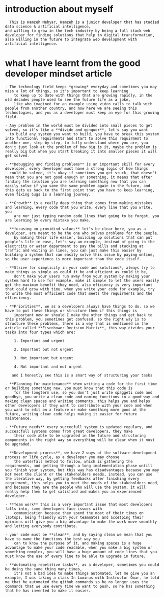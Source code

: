# introduction about myself

      This is Hamzeh Mehyar, Hamzeh is a junior developer that has studied data science & artificial intelligence,
    and willing to grow in the tech industry by being a full stack web developer for finding solutions that help in digital transformation,
    also willing in the future to integrate web development with artificial intelligence.

# what I have learnt from the good developer mindset article

    - The technology field keeps *growing* everyday and sometimes you may miss a lot of things, so it's important to keep learning
        to keep up to date with things that are growing rapidly, in the old decades people used to see the future life as a joke,
        like who imagined for an example using video calls to talk with people from another country, and now here we are seeing this technologies, and you as a developer must keep an eye for this growing field.

    - Any problem in the world must be divided into small pieces to get solved, so it's like a **divide and qonquer**, let's say you want 
      to build any system you want to build, you have to break this system into functional requirments and start to solve this requirment to another one, step by step, to fully understand where you are, you don't just look at the problem of how big is it, maybe the problem is really big but when you start breaking it into smaller pieces it will get solved.

    - **Debugging and finding problems** is an important skill for every developer, every developer must have a strong logic of how things 
      could be solved, it's okay if sometimes you get stuck, that doesn't mean that you are not good enough or something, it means that after finding the solution you are learning something new that you can easily solve if you same the same problem again in the future, and this gets us back to the first point that you have to keep learning, even fixing bugs is a learning journey.

    - **Growth** is a really deep thing that comes from making mistakes and learning, every code that you write, every line that you write, you
        are nor just typing random code lines that going to be forgot, you are learning by every mistake you make.

    - **focusing on providind values** let's be clear here, you as a developer, are meant to be the one who solves problems for the people,
        by making their life easier, building up solutions that can put people's life in ease, let's say an example, instead of going to the electrcity or water department to pay the bills and stucking at traffic and waiting in lines, you can just make this easier by building a system that can easily solve this issue by paying online, so the user experience is more important than the code itself.

    - **Strive for simplicity in your code and solutions*, always try to make things as simple as could it be and eficient as could it be, 
        don't make your users run away from your system by making your system hard to use for example, make it simple to let the users easily get the maximum benefit they need, also eficiency is very important that could grow with time, when you write your code for example, try to write the most efficient code that meets the requirments and the effieciency.

    - **Priorities**, we as a developers always have things to do, so we have to put these things or structure them if this things is 
        important now or should I make the other things and get back to this problem, you sometimes get confused, so the right way is to structure these problems, there is a way that is mentioned in the article called **Eisenhower Decision Matrix**, this way divides your tasks into four types which are:

        1. Important and urgent

        2. Important but not urgent

        3. Not important but urgent

        4. Not important and not urgent

       and I honestly see this is a smart way of structuring your tasks

    - **Planning for maintenance** when writing a code for the first time or building something new, you must know that this code is 
        for the longterm use, so you don't just write spaggeti code and goodbye, you write a clean code and naming functions in a good way and making clean spaces and writing comments, this helps you and helps other developers if they want to contribute with your code and when you want to edit on a feature or make something more good at the future, writing clean code helps making it easier for future maintenance.

    - **Future needs** every succecfull system is updated regulary, and succescfull systems comes from great developers, they make 
        their code able to be upgraded in the future and structuring components in the right way so everything will be clear when it must be upgraded.

    - **Development process**, we have 2 ways of the software development process or life cycle, as a developer you may choose 
        the waterfall method to follow, which is gathering the requirments, and getting through a long implementation phase untill you finish your system, but this way has disadvantages because you may not meet the client or the stakeholders needs, instead, you can use the iterative way, by getting feedbacks after finishing every requirment, this helps you to meet the needs of the stakeholders need, and because they are the people who will use the system, it will really help them to get satisfied and makes you an experienced developer.

    - **Team work** this is a very important issue that most developers falls into, some developers face issues with 
        communication because they spend the most of their times on laptops, being friendly with your teammates and accetping their opinions will give you a big advantage to make the work move smoothly and letting everybody contribute.

    - your code must be **clean**, and by saying clean we mean that you have to name the functions the best way you 
        can to know the purpose of it, and making spaces is a huge advantage to make your code readable, when you make a big system or something complex, you will have a huge amount of code lines that you must know the use of every line to be able to upgrade in future.

    - **Automating repetitive tasks**, as a developer, sometimes you could be doing the same thing many times, 
        it's not a bad idea to make things automated, let me give you an example, I was taking a class In Luminus with Instructor Omar, he told me that he automated the github commands so he no longer uses the commands that we use every time we want to push, so he has something that he has invented to make it easier.                              



